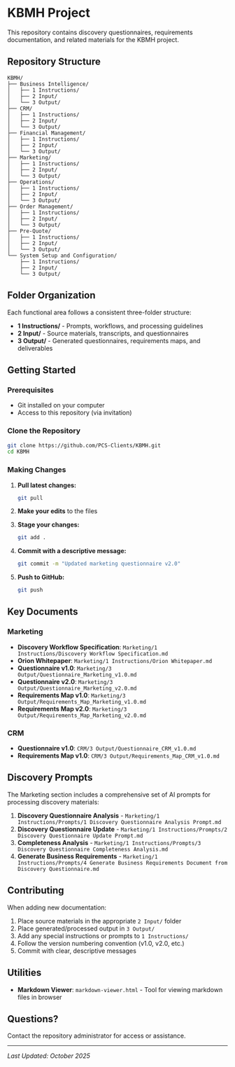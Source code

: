 # KBMH Project

This repository contains discovery questionnaires, requirements documentation, and related materials for the KBMH project.

## Repository Structure

```
KBMH/
├── Business Intelligence/
│   ├── 1 Instructions/
│   ├── 2 Input/
│   └── 3 Output/
├── CRM/
│   ├── 1 Instructions/
│   ├── 2 Input/
│   └── 3 Output/
├── Financial Management/
│   ├── 1 Instructions/
│   ├── 2 Input/
│   └── 3 Output/
├── Marketing/
│   ├── 1 Instructions/
│   ├── 2 Input/
│   └── 3 Output/
├── Operations/
│   ├── 1 Instructions/
│   ├── 2 Input/
│   └── 3 Output/
├── Order Management/
│   ├── 1 Instructions/
│   ├── 2 Input/
│   └── 3 Output/
├── Pre-Quote/
│   ├── 1 Instructions/
│   ├── 2 Input/
│   └── 3 Output/
└── System Setup and Configuration/
    ├── 1 Instructions/
    ├── 2 Input/
    └── 3 Output/
```

## Folder Organization

Each functional area follows a consistent three-folder structure:

- **1 Instructions/** - Prompts, workflows, and processing guidelines
- **2 Input/** - Source materials, transcripts, and questionnaires
- **3 Output/** - Generated questionnaires, requirements maps, and deliverables

## Getting Started

### Prerequisites
- Git installed on your computer
- Access to this repository (via invitation)

### Clone the Repository
```bash
git clone https://github.com/PCS-Clients/KBMH.git
cd KBMH
```

### Making Changes

1. **Pull latest changes:**
   ```bash
   git pull
   ```

2. **Make your edits** to the files

3. **Stage your changes:**
   ```bash
   git add .
   ```

4. **Commit with a descriptive message:**
   ```bash
   git commit -m "Updated marketing questionnaire v2.0"
   ```

5. **Push to GitHub:**
   ```bash
   git push
   ```

## Key Documents

### Marketing
- **Discovery Workflow Specification**: `Marketing/1 Instructions/Discovery Workflow Specification.md`
- **Orion Whitepaper**: `Marketing/1 Instructions/Orion Whitepaper.md`
- **Questionnaire v1.0**: `Marketing/3 Output/Questionnaire_Marketing_v1.0.md`
- **Questionnaire v2.0**: `Marketing/3 Output/Questionnaire_Marketing_v2.0.md`
- **Requirements Map v1.0**: `Marketing/3 Output/Requirements_Map_Marketing_v1.0.md`
- **Requirements Map v2.0**: `Marketing/3 Output/Requirements_Map_Marketing_v2.0.md`

### CRM
- **Questionnaire v1.0**: `CRM/3 Output/Questionnaire_CRM_v1.0.md`
- **Requirements Map v1.0**: `CRM/3 Output/Requirements_Map_CRM_v1.0.md`

## Discovery Prompts

The Marketing section includes a comprehensive set of AI prompts for processing discovery materials:

1. **Discovery Questionnaire Analysis** - `Marketing/1 Instructions/Prompts/1 Discovery Questionnaire Analysis Prompt.md`
2. **Discovery Questionnaire Update** - `Marketing/1 Instructions/Prompts/2 Discovery Questionnaire Update Prompt.md`
3. **Completeness Analysis** - `Marketing/1 Instructions/Prompts/3 Discovery Questionnaire Completeness Analysis.md`
4. **Generate Business Requirements** - `Marketing/1 Instructions/Prompts/4 Generate Business Requirements Document from Discovery Questionnaire.md`

## Contributing

When adding new documentation:
1. Place source materials in the appropriate `2 Input/` folder
2. Place generated/processed output in `3 Output/`
3. Add any special instructions or prompts to `1 Instructions/`
4. Follow the version numbering convention (v1.0, v2.0, etc.)
5. Commit with clear, descriptive messages

## Utilities

- **Markdown Viewer**: `markdown-viewer.html` - Tool for viewing markdown files in browser

## Questions?

Contact the repository administrator for access or assistance.

---

*Last Updated: October 2025*

